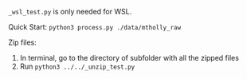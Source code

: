`_wsl_test.py` is only needed for WSL.

Quick Start: `python3 process.py ./data/mtholly_raw`

Zip files:
1. In terminal, go to the directory of subfolder with all the zipped files
2. Run `python3 ../../_unzip_test.py`